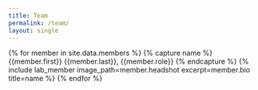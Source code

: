 ```yaml
---
title: Team
permalink: /team/
layout: single
---
```


{% for member in site.data.members %}
  {% capture name %} {{member.first}} {{member.last}}, {{member.role}} {% endcapture %}
  {% include lab_member image_path=member.headshot excerpt=member.bio title=name %}
{% endfor %}

